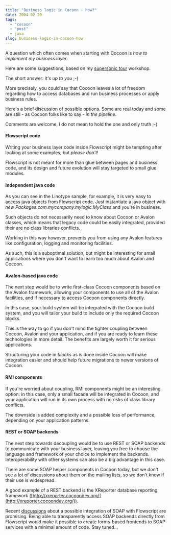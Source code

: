 ```yaml
---
title: "Business logic in Cocoon - how?"
date: 2004-02-20
tags: 
  - "cocoon"
  - "post"
  - java
slug: business-logic-in-cocoon-how
---
```


A question which often comes when starting with Cocoon is _how to implement my business layer_.

Here are some suggestions, based on my [supersonic tour](http://codeconsult.ch/bertrand/archives/000238.html) workshop.

The short answer: _it's up to you_ ;-)

More precisely, you could say that Cocoon leaves a lot of freedom regarding how to access databases and run business processes or apply business rules.

Here's a brief discussion of possible options. Some are real today and some are still - as Cocoon folks like to say - _in the pipeline_.

Comments are welcome, I do not mean to hold the one and only truth ;-)

#### Flowscript code

Writing your business layer code inside Flowscript might be tempting after looking at some examples, but _please don't_!

Flowscript is not meant for more than glue between pages and business code, and its design and future evolution will stay targeted to small glue modules.

#### Independent java code

As you can see in the Linotype sample, for example, it is very easy to access java objects from Flowscript code. Just instantiate a java object with _new Packages.com.mycompany.mylogic.MyClass_ and you're in business.

Such objects do not necessarily need to know about Cocoon or Avalon classes, which means that legacy code could be easily integrated, provided their are no class libraries conflicts.

Working in this way however, prevents you from using any Avalon features like configuration, logging and monitoring facilities.

As such, this is a suboptimal solution, but might be interesting for small applications where you don't want to learn too much about Avalon and Cocoon.

#### Avalon-based java code

The next step would be to write first-class Cocoon components based on the Avalon framework, allowing your components to use all of the Avalon facilities, and if necessary to access Cocoon components directly.

In this case, your build system will be integrated with the Cocoon build system, and you will tailor your build to include only the required Cocoon blocks.

This is the way to go if you don't mind the tighter coupling between Cocoon, Avalon and your application, and if you are ready to learn these technologies in more detail. The benefits are largely worth it for serious applications.

Structuring your code in _blocks_ as is done inside Cocoon will make integration easier and should help future migrations to newer versions of Cocoon.

#### RMI components

If you're worried about coupling, RMI components might be an interesting option: in this case, only a small facade will be integrated in Cocoon, and your application will run in its own process with no risks of class library conflicts.

The downside is added complexity and a possible loss of performance, depending on your application patterns.

#### REST or SOAP backends

The next step towards decoupling would be to use REST or SOAP backends to communicate with your business layer, leaving you free to choose the language and framework of your choice to implement the backends. Interoperability with other systems can also be a big advantage in this case.

There are some SOAP helper components in Cocoon today, but we don't see a lot of discussions about them on the mailing lists, so we don't know if their use is widespread.

A good example of a REST backend is the XReporter database reporting framework ([http://xreporter.cocoondev.org/](http://xreporter.cocoondev.org/)).

Recent [discussions](http://wiki.cocoondev.org/Wiki.jsp?page=FlowAndWebServices) about a possible integration of SOAP with Flowscript are promising. Being able to transparently access SOAP backends directly from Flowscript would make it possible to create forms-based frontends to SOAP services with a minimal amount of code. Stay tuned...
